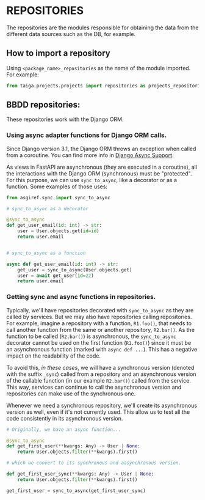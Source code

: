 # REPOSITORIES

The repositories are the modules responsible for obtaining the data from the different data sources such as the DB, for example.

## How to import a repository

Using `<package_name>_repositories` as the name of the module imported. For example:

```python
from taiga.projects.projects import repositories as projects_repositories
```

## BBDD repositories:

These repositories work with the Django ORM.

### Using async adapter functions for Django ORM calls.

Since Django version 3.1, the Django ORM throws an exception when called from a coroutine. You can find more info in [Django Async Support](https://docs.djangoproject.com/en/4.0/topics/async/).

As views in FastAPI are asynchronous (they are executed in a coroutine), all the interactions with the Django ORM (synchronous) must be "protected". For this purpose, we can use `sync_to_async`, like a decorator or as a function. Some examples of those uses:

```python
from asgiref.sync import sync_to_async

# sync_to_async as a decorator

@sync_to_async
def get_user_email(id: int) -> str:
    user = User.objects.get(id=id)
    return user.email


# sync_to_async as a function

async def get_user_email(id: int) -> str:
    get_user = sync_to_async(User.objects.get)
    user = await get_user(id=22)
    return user.email
```

### Getting sync and async functions in repositories.

Typically, we'll have repositories decorated with `sync_to_async` as they are called by services. But we may also have repositories calling repositories. For example, imagine a repository with a function, `R1.foo()`, that needs to call another function from the same or another repository, `R2.bar()`. As the function to be called (`R2.bar()`) is asynchronous, the `sync_to_async` decorator cannot be used on the first function (`R1.foo()`) since it must be an asynchronous function (marked with `async def ...`). This has a negative impact on the readability of the code.

To avoid this, _in these cases_, we will have a synchronous version (denoted with the suffix `_sync`) called from a repository and an asynchronous version of the callable function (in our example `R2.bar()`) called from the service. This way, services can continue to call the asynchronous version and repositories can make use of the synchronous one.

Whenever we need a synchronous repository, we'll create its asynchronous version as well, even if it's not currently used. This allow us to test all the code consistently in its asynchronous version.


```python
# Originally, we have an async function...

@sync_to_async
def get_first_user(**kwargs: Any) -> User | None:
    return User.objects.filter(**kwargs).first()

# which we convert to its synchronous and aasynchronous version.

def get_first_user_sync(**kwargs: Any) -> User | None:
    return User.objects.filter(**kwargs).first()

get_first_user = sync_to_async(get_first_user_sync)
```
